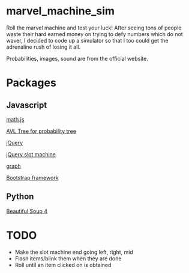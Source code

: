 # marvel_machine_sim
Roll the marvel machine and test your luck! After seeing tons of people waste their hard earned money on trying to defy numbers which do not waver, I decided to code up a simulator so that I too could get the adrenaline rush of losing it all.

Probabilities, images, sound are from the official website.

# Packages
## Javascript
[math.js](https://mathjs.org/)

[AVL Tree for probability tree](https://github.com/mauriciosantos/Buckets-JS)

[jQuery](https://jquery.com/)

[jQuery slot machine](https://github.com/momokang/slotmachine)

[graph](https://visjs.org/)

[Bootstrap framework](https://getbootstrap.com/)
## Python
[Beautiful Soup 4](https://www.crummy.com/software/BeautifulSoup/bs4/doc/)

# TODO
* Make the slot machine end going left, right, mid
* Flash items/blink them when they are done
* Roll until an item clicked on is obtained


